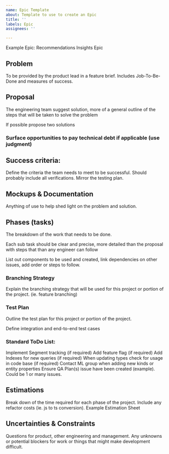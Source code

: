 ```yaml
---
name: Epic Template
about: Template to use to create an Epic
title: ''
labels: Epic
assignees: ''

---
```


Example Epic: Recommendations Insights Epic

## Problem

To be provided by the product lead in a feature brief.  Includes Job-To-Be-Done and measures of success. 

## Proposal

The engineering team suggest solution, more of a general outline of the steps that will be taken to solve the problem

If possible propose two solutions

### Surface opportunities to pay technical debt if applicable (use judgment)

## Success criteria:

Define the criteria the team needs to meet to be successful.  Should probably include all verifications.   Mirror the testing plan.

## Mockups & Documentation
Anything of use to help shed light on the problem and solution.


## Phases (tasks)

The breakdown of the work that needs to be done. 

Each sub task should be clear and precise, more detailed than the proposal with steps that than any engineer can follow

List out components to be used and created, link dependencies on other issues, add order or steps to follow.

### Branching Strategy 

Explain the branching strategy that will be used for this project or portion of the project. (ie. feature branching)

### Test Plan

Outline the test plan for this project or portion of the project.

Define integration and end-to-end test cases

### Standard ToDo List:
Implement Segment tracking (if required)
Add feature flag (if required)
Add Indexes for new queries (if required)
When updating types check for usage in code base (if required)
Contact ML group when adding new kinds or entity properties
Ensure QA Plan(s) issue have been created (example).  Could be 1 or many issues.


## Estimations

Break down of the time required for each phase of the project. Include any refactor costs (ie. js to ts conversion).  Example Estimation Sheet



## Uncertainties & Constraints

Questions for product, other engineering and management.  Any unknowns or potential blockers for work or things that might make development difficult.
